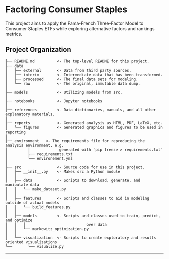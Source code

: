 Factoring Consumer Staples
==============================

This project aims to apply the Fama-French Three-Factor Model to Consumer Staples ETFs while exploring alternative 
factors and rankings metrics.

Project Organization
------------

    ├── README.md          <- The top-level README for this project.
    ├── data
    │   ├── external       <- Data from third party sources.
    │   ├── interim        <- Intermediate data that has been transformed.
    │   ├── processed      <- The final data sets for modeling.
    │   └── raw            <- The original, immutable data dump.
    │
    ├── models             <- Utilizing models from src.
    │
    ├── notebooks          <- Jupyter notebooks
    │
    ├── references         <- Data dictionaries, manuals, and all other explanatory materials.
    │
    ├── reports            <- Generated analysis as HTML, PDF, LaTeX, etc.
    │   └── figures        <- Generated graphics and figures to be used in reporting
    │
    ├── environment   <- The requirements file for reproducing the analysis environment, e.g.
    │         │             generated with `pip freeze > requirements.txt`
    │         ├── requirements.txt
    │         └── environement.yml
    │
    ├── src                <- Source code for use in this project.
    │   ├── __init__.py    <- Makes src a Python module
    │   │
    │   ├── data           <- Scripts to download, generate, and manipulate data
    │   │   └── make_dataset.py
    │   │
    │   ├── features       <- Scripts and classes to aid in modeling outside of actual models
    │   │   └── build_features.py
    │   │
    │   ├── models         <- Scripts and classes used to train, predict, and optimize
    │   │   │                           over data
    │   │   └── markowitz_optimization.py
    │   │
    │   └── visualization  <- Scripts to create exploratory and results oriented visualizations
    └──       └── visualize.py


--------
